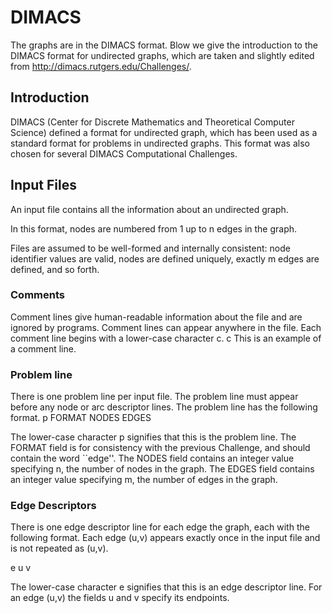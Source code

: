 # DIMACS 

The graphs are in the DIMACS format. Blow we give the introduction to the DIMACS format for undirected graphs, which are taken and slightly edited from http://dimacs.rutgers.edu/Challenges/.


## Introduction

DIMACS (Center for Discrete Mathematics and Theoretical Computer Science) defined a format for undirected graph, which has been used as a standard format for problems in undirected graphs. This format was also chosen for several DIMACS Computational Challenges.


## Input Files

An input file contains all the information about an undirected graph.

In this format, nodes are numbered from 1 up to n edges in the graph.

Files are assumed to be well-formed and internally consistent: node identifier values are valid, nodes are defined uniquely, exactly m edges are defined, and so forth.


### Comments
 Comment lines give human-readable information about the file and are ignored by programs. Comment lines can appear anywhere in the file. Each comment line begins with a lower-case character c.
c This is an example of a comment line.


### Problem line
There is one problem line per input file. The problem line must appear before any node or arc descriptor lines. The problem line has the following format. p FORMAT NODES EDGES

The lower-case character p signifies that this is the problem line. The FORMAT field is for consistency with the previous Challenge, and should contain the word ``edge''. The NODES field contains an integer value specifying n, the number of nodes in the graph. The EDGES field contains an integer value specifying m, the number of edges in the graph.


### Edge Descriptors
 
There is one edge descriptor line for each edge the graph, each with the following format. Each edge (u,v) appears exactly once in the input file and is not repeated as (u,v).

e u v

The lower-case character e signifies that this is an edge descriptor line. For an edge (u,v) the fields u and v specify its endpoints. 